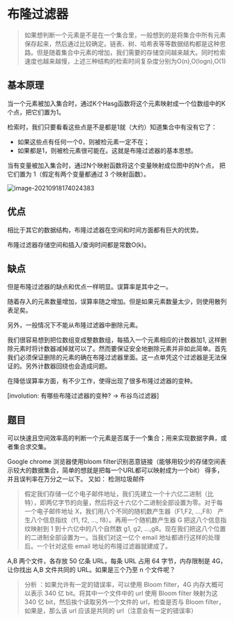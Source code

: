 # 布隆过滤器

>  如果想判断一个元素是不是在一个集合里，一般想到的是将集合中所有元素保存起来，然后通过比较确定。链表、树、哈希表等等数据结构都是这种思路。但是随着集合中元素的增加，我们需要的存储空间越来越大。同时检索速度也越来越慢，上述三种结构的检索时间复杂度分别为O(n),O(log⁡n),O(1)


## 基本原理

当一个元素被加入集合时，通过K个Hasg函数将这个元素映射成一个位数组中的K个点，把它们置为1。

检索时，我们只要看看这些点是不是都是1就（大约）知道集合中有没有它了：

+ 如果这些点有任何一个0，则被检元素一定不在；
+ 如果都是1，则被检元素很可能在。这就是布隆过滤器的基本思想。

当有变量被加入集合时，通过N个映射函数将这个变量映射成位图中的N个点， 把它们置为 1（假定有两个变量都通过 3 个映射函数）。 

![image-20210918174024383](http://java-engineer.ztianzeng.com/uPic/image-20210918174024383.png)



## 优点

相比于其它的数据结构，布隆过滤器在空间和时间方面都有巨大的优势。

布隆过滤器存储空间和插入/查询时间都是常数O(k)。

## 缺点

但是布隆过滤器的缺点和优点一样明显。误算率是其中之一。

随着存入的元素数量增加，误算率随之增加。但是如果元素数量太少，则使用散列表足矣。

另外，一般情况下不能从布隆过滤器中删除元素。

我们很容易想到把位数组变成整数数组，每插入一个元素相应的计数器加1, 这样删除元素时将计数器减掉就可以了。然而要保证安全地删除元素并非如此简单。首先我们必须保证删除的元素的确在布隆过滤器里面。这一点单凭这个过滤器是无法保证的。另外计数器回绕也会造成问题。

在降低误算率方面，有不少工作，使得出现了很多布隆过滤器的变种。

[involution: 有哪些布隆过滤器的变种? -> 布谷鸟过滤器]


## 题目

可以快速且空间效率高的判断一个元素是否属于一个集合；用来实现数据字典，或者集合求交集。

Google chrome 浏览器使用bloom filter识别恶意链接（能够用较少的存储空间表示较大的数据集合，简单的想就是把每一个URL都可以映射成为一个bit）
得多，并且误判率在万分之一以下。
又如： 检测垃圾邮件

>  假定我们存储一亿个电子邮件地址，我们先建立一个十六亿二进制（比特），即两亿字节的向量，然后将这十六亿个二进制全部设置为零。对于每一个电子邮件地址 X，我们用八个不同的随机数产生器（F1,F2, ...,F8） 产生八个信息指纹（f1, f2, ..., f8）。再用一个随机数产生器 G 把这八个信息指纹映射到 1 到十六亿中的八个自然数 g1, g2, ...,g8。现在我们把这八个位置的二进制全部设置为一。当我们对这一亿个 email 地址都进行这样的处理后。一个针对这些 email 地址的布隆过滤器就建成了。
> 

A,B 两个文件，各存放 50 亿条 URL，每条 URL 占用 64 字节，内存限制是 4G，让你找出 A,B 文件共同的 URL。如果是三个乃至 n 个文件呢？

> 分析 ：如果允许有一定的错误率，可以使用 Bloom filter，4G 内存大概可以表示 340 亿 bit。将其中一个文件中的 url 使用 Bloom filter 映射为这 340 亿 bit，然后挨个读取另外一个文件的 url，检查是否与 Bloom filter，如果是，那么该 url 应该是共同的 url（注意会有一定的错误率）